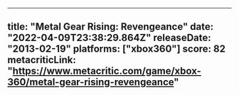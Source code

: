 
---
title: "Metal Gear Rising: Revengeance"
date: "2022-04-09T23:38:29.864Z"
releaseDate: "2013-02-19"
platforms: ["xbox360"]
score: 82
metacriticLink: "https://www.metacritic.com/game/xbox-360/metal-gear-rising-revengeance"
---

